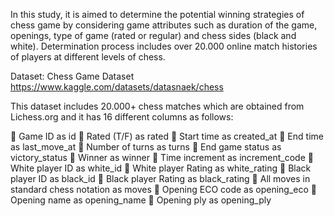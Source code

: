 In this study, it is aimed to determine the potential winning strategies of chess game by considering game attributes such as duration of the game, openings, type of game (rated or regular) and chess sides (black and white). Determination process includes over 20.000 online match histories of players at different levels of chess.

Dataset: Chess Game Dataset
https://www.kaggle.com/datasets/datasnaek/chess

This dataset includes 20.000+ chess matches which are obtained from Lichess.org and it has 16 different columns as follows:

	Game ID as id
	Rated (T/F) as rated
	Start time as created_at
	End time as last_move_at
	Number of turns as turns
	End game status as victory_status
	Winner as winner
	Time increment as increment_code
	White player ID as white_id
	White player Rating as white_rating
	Black player ID as black_id
	Black player Rating as black_rating
	All moves in standard chess notation as moves
	Opening ECO code as opening_eco
	Opening name as opening_name
	Opening ply as opening_ply
